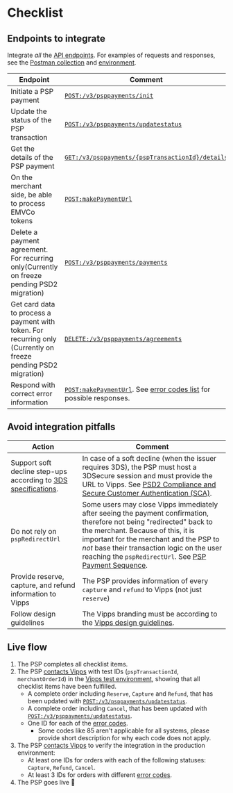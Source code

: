 <!-- START_METADATA
---
title: PSP API checklist
sidebar_label: Checklist
sidebar_position: 35
description: Checklist for full integration with the PSP API.
pagination_next: null
pagination_prev: null
---
END_METADATA -->

# Checklist

## Endpoints to integrate

Integrate _all_ the [API endpoints](https://developer.vippsmobilepay.com/api/psp). For examples of requests and responses, see the [Postman collection](/tools/vipps-psp-v3-api-postman-collection.json)
and [environment](https://github.com/vippsas/vipps-developers/blob/master/tools/vipps-api-global-postman-environment.json).

| Endpoint | Comment |
|----------|---------|
| Initiate a PSP payment | [`POST:/v3/psppayments/init`](https://developer.vippsmobilepay.com/api/psp#tag/Vipps-PSP-API/operation/initiatePaymentV3UsingPOST) |
| Update the status of the PSP transaction | [`POST:/v3/psppayments/updatestatus`](https://developer.vippsmobilepay.com/api/psp#tag/Vipps-PSP-API/operation/updatestatusUsingPOST) |
| Get the details of the PSP payment | [`GET:/v3/psppayments/{pspTransactionId}/details`](https://developer.vippsmobilepay.com/api/psp#tag/Vipps-PSP-API/operation/getPSPPaymentDetailsUsingGET) |
| On the merchant side, be able to process EMVCo tokens | [`POST:makePaymentUrl`](https://developer.vippsmobilepay.com/api/psp#tag/Endpoints-required-by-Vipps-from-the-PSP/operation/makePaymentV3UsingPOST) |
| Delete a payment agreement. For recurring only(Currently on freeze pending PSD2 migration) | [`POST:/v3/psppayments/payments`](https://developer.vippsmobilepay.com/api/psp#tag/Vipps-PSP-API/operation/processPaymentOnTokenV3) |
| Get card data to process a payment with token. For recurring only (Currently on freeze pending PSD2 migration) | [`DELETE:/v3/psppayments/agreements`](https://developer.vippsmobilepay.com/api/psp#tag/Vipps-PSP-API/operation/deletePSPPaymenAgreementUsingDELETE) |
| Respond with correct error information  | [`POST:makePaymentUrl`](https://developer.vippsmobilepay.com/api/psp#tag/Endpoints-required-by-Vipps-from-the-PSP/operation/makePaymentV3UsingPOST).  See [error codes list](vipps-psp-api.md#error-codes) for possible responses.|

## Avoid integration pitfalls

| Action | Comment   |
|--------|-----------|
| Support soft decline step-ups according to [3DS specifications](vipps-psp-api.md#psd2-compliance-and-secure-customer-authentication-sca). |  In case of a soft decline (when the issuer requires 3DS), the PSP must host a 3DSecure session and must provide the URL to Vipps. See [PSD2 Compliance and Secure Customer Authentication (SCA)](./vipps-psp-api.md#psd2-compliance-and-secure-customer-authentication-sca). |
| Do not rely on `pspRedirectUrl`  |  Some users may close Vipps immediately after seeing the payment confirmation, therefore not being "redirected" back to the merchant. Because of this, it is important for the merchant and the PSP to _not_ base their transaction logic on the user reaching the `pspRedirectUrl`. See [PSP Payment Sequence](vipps-psp-api.md#psp-payment-sequence). |
| Provide reserve, capture, and refund information to Vipps | The PSP provides information of every `capture` and `refund` to Vipps (not just `reserve`) |
| Follow design guidelines     | The Vipps branding must be according to the [Vipps design guidelines](https://developer.vippsmobilepay.com/docs/design-guidelines).|

## Live flow

1. The PSP completes all checklist items.
2. The PSP [contacts Vipps](https://developer.vippsmobilepay.com/docs/contact) with test IDs (`pspTransactionId`, `merchantOrderId`) in the [Vipps test environment](https://developer.vippsmobilepay.com/docs/test-environment), showing that all checklist items have been fulfilled.
   * A complete order including `Reserve`, `Capture` and `Refund`, that has been updated with [`POST:/v3/psppayments/updatestatus`](https://developer.vippsmobilepay.com/api/psp#tag/Vipps-PSP-API/operation/updatestatusUsingPOST).
   * A complete order including `Cancel`, that has been updated with [`POST:/v3/psppayments/updatestatus`](https://developer.vippsmobilepay.com/api/psp#tag/Vipps-PSP-API/operation/updatestatusUsingPOST).
   * One ID for each of the [error codes](vipps-psp-api.md#errors).
       * Some codes like 85 aren't applicable for all systems, please provide short description for why each code does not apply.
3. The PSP [contacts Vipps](https://developer.vippsmobilepay.com/docs/contact) to verify the integration in the production environment:
   * At least one IDs for orders with each of the following statuses: `Capture`, `Refund`, `Cancel`.
   * At least 3 IDs for orders with different [error codes](vipps-psp-api.md#errors).
4. The PSP goes live 🎉
